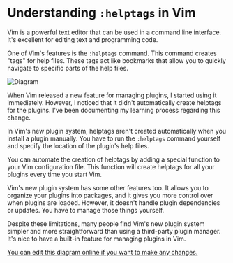 # Understanding `:helptags` in Vim

Vim is a powerful text editor that can be used in a command line interface. It's excellent for editing text and programming code.

One of Vim's features is the `:helptags` command. This command creates "tags" for help files. These tags act like bookmarks that allow you to quickly navigate to specific parts of the help files.

![Diagram](https://showme.redstarplugin.com/d/bbVbH6gk)

When Vim released a new feature for managing plugins, I started using it immediately. However, I noticed that it didn't automatically create helptags for the plugins. I've been documenting my learning process regarding this change.

In Vim's new plugin system, helptags aren't created automatically when you install a plugin manually. You have to run the `:helptags` command yourself and specify the location of the plugin's help files.

You can automate the creation of helptags by adding a special function to your Vim configuration file. This function will create helptags for all your plugins every time you start Vim.

Vim's new plugin system has some other features too. It allows you to organize your plugins into packages, and it gives you more control over when plugins are loaded. However, it doesn't handle plugin dependencies or updates. You have to manage those things yourself.

Despite these limitations, many people find Vim's new plugin system simpler and more straightforward than using a third-party plugin manager. It's nice to have a built-in feature for managing plugins in Vim.

[You can edit this diagram online if you want to make any changes.](https://showme.redstarplugin.com/s/8olnwjhI)


